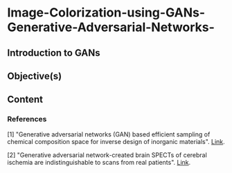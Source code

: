 # Image-Colorization-using-GANs-Generative-Adversarial-Networks-


## Introduction to GANs

## Objective(s)

## Content




### References
[1] "Generative adversarial networks (GAN) based efficient sampling of chemical composition space for inverse design of inorganic materials". [Link]([url](https://www.nature.com/articles/s41524-020-00352-0)).

[2] "Generative adversarial network-created brain SPECTs of cerebral ischemia are indistinguishable to scans from real patients". [Link]([url](https://www.nature.com/articles/s41598-022-23325-3)).
